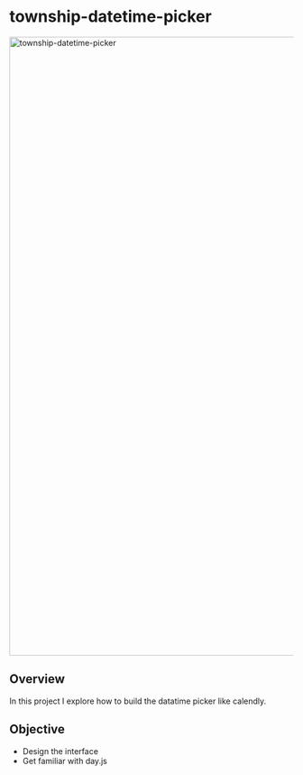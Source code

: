 # township-datetime-picker

<img width="1096" alt="township-datetime-picker" src="https://user-images.githubusercontent.com/57251712/132662011-337e419e-5352-480f-b93e-66c1d2a0c988.png">

## Overview
In this project I explore how to build the datatime picker like calendly.

## Objective

- Design the interface
- Get familiar with day.js

